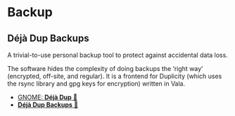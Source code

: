# Backup

## Déjà Dup Backups

A trivial-to-use personal backup tool to protect against accidental data loss.

The software hides the complexity of doing backups the ‘right way’ (encrypted, off-site, and regular). It is a frontend for Duplicity (which uses the rsync library and gpg keys for encryption) written in Vala.

- [GNOME: **Déjà Dup** &#128279;](https://wiki.gnome.org/Apps/DejaDup)
- [**Déjà Dup Backups** &#128279;](https://gitlab.gnome.org/World/deja-dup)

